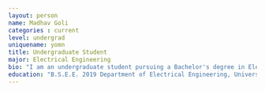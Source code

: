```yaml
---
layout: person
name: Madhav Goli
categories : current
level: undergrad
uniquename: yomn
title: Undergraduate Student
major: Electrical Engineering
bio: "I am an undergraduate student pursuing a Bachelor's degree in Electrical Engineering at the University of Michigan."
education: "B.S.E.E. 2019 Department of Electrical Engineering, University of Michigan, Ann Arbor, Michigan."
---
```




